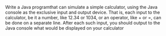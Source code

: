Write a Java programthat can simulate a simple calculator, using the Java console
as the exclusive input and output device. That is, each input to the calculator, be
it a number, like 12.34 or 1034, or an operator, like + or =, can be done on a
separate line. After each such input, you should output to the Java console what
would be displayed on your calculator